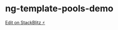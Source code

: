 # ng-template-pools-demo

[Edit on StackBlitz ⚡️](https://stackblitz.com/edit/ng-template-pools-demo)